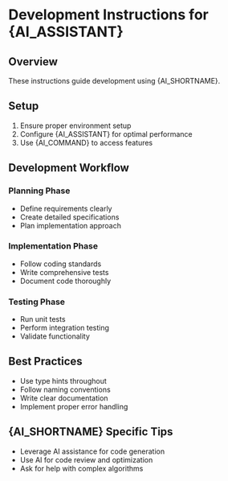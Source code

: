 # Development Instructions for {AI_ASSISTANT}

## Overview

These instructions guide development using {AI_SHORTNAME}.

## Setup

1. Ensure proper environment setup
2. Configure {AI_ASSISTANT} for optimal performance
3. Use {AI_COMMAND} to access features

## Development Workflow

### Planning Phase
- Define requirements clearly
- Create detailed specifications
- Plan implementation approach

### Implementation Phase
- Follow coding standards
- Write comprehensive tests
- Document code thoroughly

### Testing Phase
- Run unit tests
- Perform integration testing
- Validate functionality

## Best Practices

- Use type hints throughout
- Follow naming conventions
- Write clear documentation
- Implement proper error handling

## {AI_SHORTNAME} Specific Tips

- Leverage AI assistance for code generation
- Use AI for code review and optimization
- Ask for help with complex algorithms